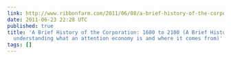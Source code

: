 ```yaml
---
link: http://www.ribbonfarm.com/2011/06/08/a-brief-history-of-the-corporation-1600-to-2100/
date: 2011-06-23 22:28 UTC
published: true
title: 'A Brief History of the Corporation: 1600 to 2100 (A Brief History of the Corporation:
  understanding what an attention economy is and where it comes from)'
tags: []
---
```



